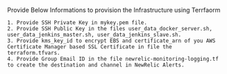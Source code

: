 Provide Below Informations to provision the Infrastructure using Terrfaorm
```
1. Provide SSH Private Key in mykey.pem file.
2. Provide SSH Public Key in the files user_data_docker_server.sh, user_data_jenkins_master.sh, user_data_jenkins_slave.sh.
3. Provide kms_key_id to encrypt EBS and certificate_arn of you AWS Certificate Manager based SSL Certificate in file the terraform.tfvars.
4. Provide Group Email ID in the file newrelic-monitoring-logging.tf to create the destination and channel in NewRelic Alerts.
```
